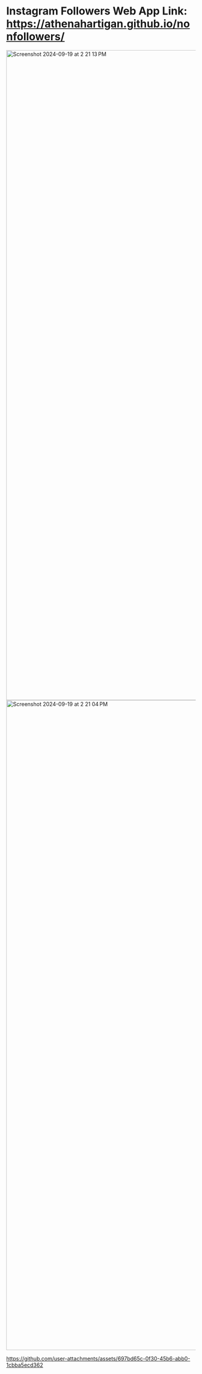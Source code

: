 # Instagram Followers Web App Link: https://athenahartigan.github.io/nonfollowers/

<img width="1728" alt="Screenshot 2024-09-19 at 2 21 13 PM" src="https://github.com/user-attachments/assets/ac89f89e-0584-4f04-9134-59af4aa4511b">

<img width="1728" alt="Screenshot 2024-09-19 at 2 21 04 PM" src="https://github.com/user-attachments/assets/e3e9a211-90c1-4833-a771-f3e3b069cffa">

https://github.com/user-attachments/assets/697bd65c-0f30-45b6-abb0-1cbba5ecd362

